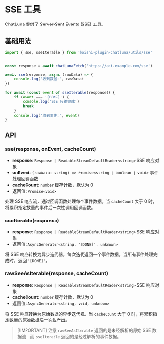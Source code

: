 # SSE 工具

ChatLuna 提供了 Server-Sent Events (SSE) 工具。

## 基础用法

```typescript
import { sse, sseIterable } from 'koishi-plugin-chatluna/utils/sse'


const response = await chatLunaFetch('https://api.example.com/sse')

await sse(response, async (rawData) => {
    console.log('收到数据:', rawData)
})

for await (const event of sseIterable(response)) {
    if (event === '[DONE]') {
        console.log('SSE 传输完成')
        break
    }
    console.log('收到事件:', event)
}

```

## API

### sse(response, onEvent, cacheCount)

- **response**: `Response | ReadableStreamDefaultReader<string>` SSE 响应对象
- **onEvent**: `(rawData: string) => Promise<string | boolean | void>` 事件处理回调函数
- **cacheCount**: `number` 缓存计数，默认为 0
- 返回值: `Promise<void>`

处理 SSE 响应流，通过回调函数处理每个事件数据。当 `cacheCount` 大于 0 时，将累积指定数量的事件后一次性调用回调函数。

### sseIterable(response)

- **response**: `Response | ReadableStreamDefaultReader<string>` SSE 响应对象
- 返回值: `AsyncGenerator<string, '[DONE]', unknown>`

将 SSE 响应转换为异步迭代器，每次迭代返回一个事件数据。当所有事件处理完成时，返回 `'[DONE]'`。

### rawSeeAsIterable(response, cacheCount)

- **response**: `Response | ReadableStreamDefaultReader<string>` SSE 响应对象
- **cacheCount**: `number` 缓存计数，默认为 0
- 返回值: `AsyncGenerator<string, void, unknown>`

将 SSE 响应转换为原始数据的异步迭代器。当 `cacheCount` 大于 0 时，将累积指定数量的原始数据后一次性产出。

> [!IMPORTANT] 注意
> `rawSeeAsIterable` 返回的是未经解析的原始 SSE 数据流，而 `sseIterable` 返回的是经过解析的事件数据。
